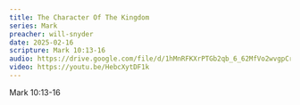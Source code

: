 ```yaml
---
title: The Character Of The Kingdom
series: Mark
preacher: will-snyder
date: 2025-02-16
scripture: Mark 10:13-16
audio: https://drive.google.com/file/d/1hMnRFKXrPTGb2qb_6_62MfVo2wvgpCrK/view?usp=sharing
video: https://youtu.be/HebcXytDF1k
---
```

Mark 10:13-16